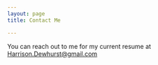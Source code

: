 ```yaml
---
layout: page
title: Contact Me

---
```


You can reach out to me for my current resume at Harrison.Dewhurst@gmail.com
